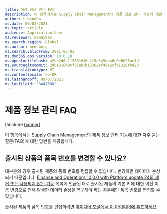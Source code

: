 ```yaml
---
title: 제품 정보 관리 FAQ
description: 이 항목에서는 Supply Chain Management의 제품 정보 관리 기능에 대한 자주 묻는 질문(FAQ)에 대한 답변을 제공합니다.
author: t-benebo
ms.date: 06/03/2021
ms.topic: article
audience: Application User
ms.reviewer: kamaybac
ms.search.region: Global
ms.author: benebotg
ms.search.validFrom: 2021-06-03
ms.dyn365.ops.version: 10.0.18
ms.openlocfilehash: a2be2d0a113081649c2f5e549dd46c0e6b95ae1d
ms.sourcegitcommit: 2d6e31648cf61abcb13362ef46a2cfb1326f0423
ms.translationtype: HT
ms.contentlocale: ko-KR
ms.lasthandoff: 09/07/2021
ms.locfileid: "8447388"
---
```

# <a name="product-information-management-faq"></a>제품 정보 관리 FAQ

[!include [banner](../includes/banner.md)]

이 항목에서는 Supply Chain Management의 제품 정보 관리 기능에 대한 자주 묻는 질문(FAQ)에 대한 답변을 제공합니다.

## <a name="can-i-change-the-item-number-of-a-released-product"></a>출시된 상품의 품목 번호를 변경할 수 있나요?

대부분의 경우 출시된 제품의 품목 번호를 편집할 수 없습니다. 변경하면 데이터가 손상되기 때문입니다. [Finance and Operations 10.0.0 with Platform update 24의 제거 또는 사용되지 않는 기능](../../fin-ops-core/dev-itpro/migration-upgrade/deprecated-features.md#finance-and-operations-1000-with-platform-update-24) 목록에 언급된 대로 출시된 제품의 기본 키에 대한 이전 이름 변경으로 인해 발생한 데이터 손상을 복구해야 하는 경우에만 품목 번호를 편집할 수 있습니다.

출시된 제품의 품목 번호를 편집하려면 [아이디어 포털에서 이 아이디어에 투표하세요](https://experience.dynamics.com/ideas/idea/?ideaid=660fcb15-875d-ea11-b698-0003ff68bc25).

